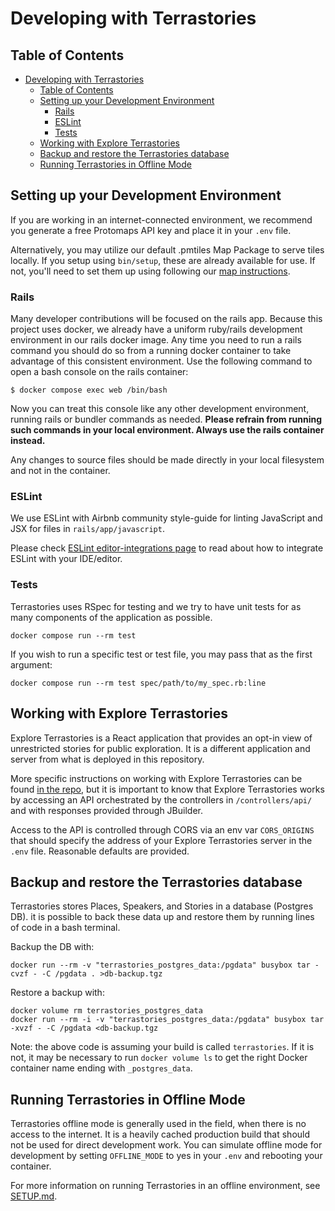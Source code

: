 # Developing with Terrastories

## Table of Contents

- [Developing with Terrastories](#developing-with-terrastories)
  - [Table of Contents](#table-of-contents)
  - [Setting up your Development Environment](#setting-up-your-development-environment)
    - [Rails](#rails)
    - [ESLint](#eslint)
    - [Tests](#tests)
  - [Working with Explore Terrastories](#working-with-explore-terrastories)
  - [Backup and restore the Terrastories database](#backup-and-restore-the-terrastories-database)
  - [Running Terrastories in Offline Mode](#running-terrastories-in-offline-mode)

## Setting up your Development Environment

If you are working in an internet-connected environment, we recommend you generate a free Protomaps API key and place it in your `.env` file.

Alternatively, you may utilize our default .pmtiles Map Package to serve tiles locally. If you setup using `bin/setup`, these are already available for use. If not, you'll need to set them up using following our [map instructions](/map/README.md).

### Rails

Many developer contributions will be focused on the rails app. Because this project uses
docker, we already have a uniform ruby/rails development environment in our rails docker
image. Any time you need to run a rails command you should do so from a running docker
container to take advantage of this consistent environment. Use the following command to
open a bash console on the rails container:

```
$ docker compose exec web /bin/bash
```

Now you can treat this console like any other development environment, running rails or
bundler commands as needed. **Please refrain from running such commands in your local
environment. Always use the rails container instead.**

Any changes to source files should be made directly in your local filesystem and not in the container.

### ESLint

We use ESLint with Airbnb community style-guide for linting JavaScript and JSX for files in `rails/app/javascript`.

Please check [ESLint editor-integrations page](https://eslint.org/docs/user-guide/integrations#editors) to read about how to integrate ESLint with your IDE/editor.

### Tests

Terrastories uses RSpec for testing and we try to have unit tests for as many components of the application as possible. 

```
docker compose run --rm test
```

If you wish to run a specific test or test file, you may pass that as the first argument:

```
docker compose run --rm test spec/path/to/my_spec.rb:line
```

## Working with Explore Terrastories

Explore Terrastories is a React application that provides an opt-in view of unrestricted stories for public exploration. It is a different application and server from what is deployed in this repository. 

More specific instructions on working with Explore Terrastories can be found [in the repo](https://github.com/terrastories/explore-terrastories), but it is important to know that Explore Terrastories works by accessing an API orchestrated by the controllers in `/controllers/api/` and with responses provided through JBuilder. 

Access to the API is controlled through CORS via an env var `CORS_ORIGINS` that should specify the address of your Explore Terrastories server in the `.env` file. Reasonable defaults are provided.

## Backup and restore the Terrastories database

Terrastories stores Places, Speakers, and Stories in a database (Postgres DB). it is possible to back these data up and restore them by running lines of code in a bash terminal.

Backup the DB with:

```
docker run --rm -v "terrastories_postgres_data:/pgdata" busybox tar -cvzf - -C /pgdata . >db-backup.tgz
```

Restore a backup with:

```
docker volume rm terrastories_postgres_data
docker run --rm -i -v "terrastories_postgres_data:/pgdata" busybox tar -xvzf - -C /pgdata <db-backup.tgz
```


Note: the above code is assuming your build is called `terrastories`. If it is not, it may be necessary to run `docker volume ls` to get the right Docker container name ending with `_postgres_data`.

## Running Terrastories in Offline Mode

Terrastories offline mode is generally used in the field, when there is no access to the internet. It is a heavily cached production build that should not be used for direct development work. You can simulate offline mode for development by setting `OFFLINE_MODE` to yes in your `.env` and rebooting your container.

For more information on running Terrastories in an offline environment, see [SETUP.md](./SETUP.md#setup-for-offline).
